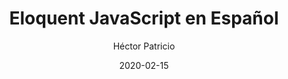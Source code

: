 ---
title: "Eloquent JavaScript en Español"
date: 2020-02-15
author: Héctor Patricio
tags:
categories: 
comments: true
excerpt: ""
header:
  overlay_image: #image
  teaser: #image
  overlay_filer: rgba(0, 0, 0, 0.5)
---